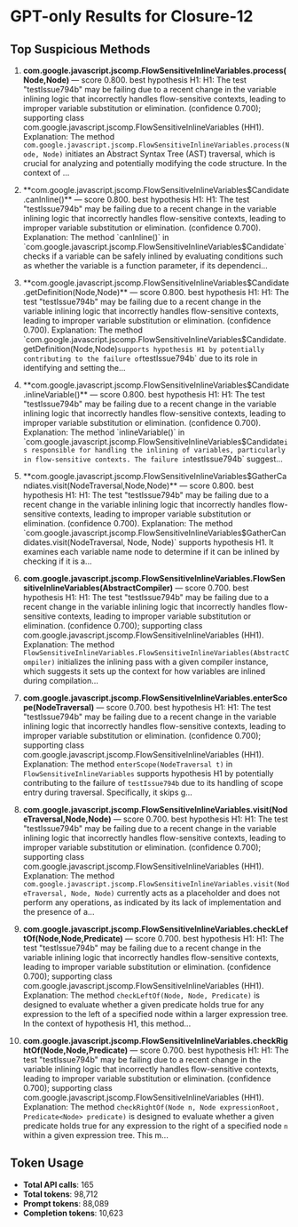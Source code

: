 # GPT-only Results for Closure-12

## Top Suspicious Methods

1. **com.google.javascript.jscomp.FlowSensitiveInlineVariables.process(Node,Node)** — score 0.800. best hypothesis H1: H1: The test "testIssue794b" may be failing due to a recent change in the variable inlining logic that incorrectly handles flow-sensitive contexts, leading to improper variable substitution or elimination. (confidence 0.700); supporting class com.google.javascript.jscomp.FlowSensitiveInlineVariables (HH1).
    Explanation: The method `com.google.javascript.jscomp.FlowSensitiveInlineVariables.process(Node, Node)` initiates an Abstract Syntax Tree (AST) traversal, which is crucial for analyzing and potentially modifying the code structure. In the context of ...

2. **com.google.javascript.jscomp.FlowSensitiveInlineVariables$Candidate.canInline()** — score 0.800. best hypothesis H1: H1: The test "testIssue794b" may be failing due to a recent change in the variable inlining logic that incorrectly handles flow-sensitive contexts, leading to improper variable substitution or elimination. (confidence 0.700).
    Explanation: The method `canInline()` in `com.google.javascript.jscomp.FlowSensitiveInlineVariables$Candidate` checks if a variable can be safely inlined by evaluating conditions such as whether the variable is a function parameter, if its dependenci...

3. **com.google.javascript.jscomp.FlowSensitiveInlineVariables$Candidate.getDefinition(Node,Node)** — score 0.800. best hypothesis H1: H1: The test "testIssue794b" may be failing due to a recent change in the variable inlining logic that incorrectly handles flow-sensitive contexts, leading to improper variable substitution or elimination. (confidence 0.700).
    Explanation: The method `com.google.javascript.jscomp.FlowSensitiveInlineVariables$Candidate.getDefinition(Node,Node)` supports hypothesis H1 by potentially contributing to the failure of `testIssue794b` due to its role in identifying and setting the...

4. **com.google.javascript.jscomp.FlowSensitiveInlineVariables$Candidate.inlineVariable()** — score 0.800. best hypothesis H1: H1: The test "testIssue794b" may be failing due to a recent change in the variable inlining logic that incorrectly handles flow-sensitive contexts, leading to improper variable substitution or elimination. (confidence 0.700).
    Explanation: The method `inlineVariable()` in `com.google.javascript.jscomp.FlowSensitiveInlineVariables$Candidate` is responsible for handling the inlining of variables, particularly in flow-sensitive contexts. The failure in `testIssue794b` suggest...

5. **com.google.javascript.jscomp.FlowSensitiveInlineVariables$GatherCandiates.visit(NodeTraversal,Node,Node)** — score 0.800. best hypothesis H1: H1: The test "testIssue794b" may be failing due to a recent change in the variable inlining logic that incorrectly handles flow-sensitive contexts, leading to improper variable substitution or elimination. (confidence 0.700).
    Explanation: The method `com.google.javascript.jscomp.FlowSensitiveInlineVariables$GatherCandidates.visit(NodeTraversal, Node, Node)` supports hypothesis H1. It examines each variable name node to determine if it can be inlined by checking if it is a...

6. **com.google.javascript.jscomp.FlowSensitiveInlineVariables.FlowSensitiveInlineVariables(AbstractCompiler)** — score 0.700. best hypothesis H1: H1: The test "testIssue794b" may be failing due to a recent change in the variable inlining logic that incorrectly handles flow-sensitive contexts, leading to improper variable substitution or elimination. (confidence 0.700); supporting class com.google.javascript.jscomp.FlowSensitiveInlineVariables (HH1).
    Explanation: The method `FlowSensitiveInlineVariables.FlowSensitiveInlineVariables(AbstractCompiler)` initializes the inlining pass with a given compiler instance, which suggests it sets up the context for how variables are inlined during compilation...

7. **com.google.javascript.jscomp.FlowSensitiveInlineVariables.enterScope(NodeTraversal)** — score 0.700. best hypothesis H1: H1: The test "testIssue794b" may be failing due to a recent change in the variable inlining logic that incorrectly handles flow-sensitive contexts, leading to improper variable substitution or elimination. (confidence 0.700); supporting class com.google.javascript.jscomp.FlowSensitiveInlineVariables (HH1).
    Explanation: The method `enterScope(NodeTraversal t)` in `FlowSensitiveInlineVariables` supports hypothesis H1 by potentially contributing to the failure of `testIssue794b` due to its handling of scope entry during traversal. Specifically, it skips g...

8. **com.google.javascript.jscomp.FlowSensitiveInlineVariables.visit(NodeTraversal,Node,Node)** — score 0.700. best hypothesis H1: H1: The test "testIssue794b" may be failing due to a recent change in the variable inlining logic that incorrectly handles flow-sensitive contexts, leading to improper variable substitution or elimination. (confidence 0.700); supporting class com.google.javascript.jscomp.FlowSensitiveInlineVariables (HH1).
    Explanation: The method `com.google.javascript.jscomp.FlowSensitiveInlineVariables.visit(NodeTraversal, Node, Node)` currently acts as a placeholder and does not perform any operations, as indicated by its lack of implementation and the presence of a...

9. **com.google.javascript.jscomp.FlowSensitiveInlineVariables.checkLeftOf(Node,Node,Predicate)** — score 0.700. best hypothesis H1: H1: The test "testIssue794b" may be failing due to a recent change in the variable inlining logic that incorrectly handles flow-sensitive contexts, leading to improper variable substitution or elimination. (confidence 0.700); supporting class com.google.javascript.jscomp.FlowSensitiveInlineVariables (HH1).
    Explanation: The method `checkLeftOf(Node, Node, Predicate)` is designed to evaluate whether a given predicate holds true for any expression to the left of a specified node within a larger expression tree. In the context of hypothesis H1, this method...

10. **com.google.javascript.jscomp.FlowSensitiveInlineVariables.checkRightOf(Node,Node,Predicate)** — score 0.700. best hypothesis H1: H1: The test "testIssue794b" may be failing due to a recent change in the variable inlining logic that incorrectly handles flow-sensitive contexts, leading to improper variable substitution or elimination. (confidence 0.700); supporting class com.google.javascript.jscomp.FlowSensitiveInlineVariables (HH1).
    Explanation: The method `checkRightOf(Node n, Node expressionRoot, Predicate<Node> predicate)` is designed to evaluate whether a given predicate holds true for any expression to the right of a specified node `n` within a given expression tree. This m...


## Token Usage

- **Total API calls**: 165
- **Total tokens**: 98,712
- **Prompt tokens**: 88,089
- **Completion tokens**: 10,623
